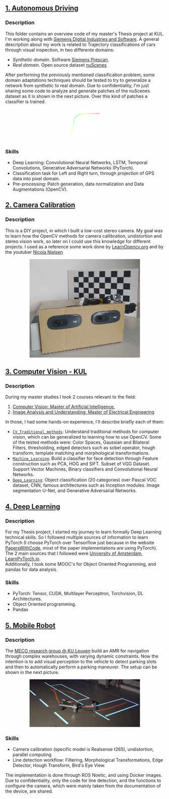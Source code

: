 ## [1. Autonomous Driving](https://github.com/aamatemanuel/Computer_Vision/tree/main/Autonomous%20Driving)
### Description
This folder contains an overview code of my master's Thesis project at KUL. I'm working along with [Siemens Digital Industries and Software](https://www.sw.siemens.com/en-US/). A general description about my work is related to Trajectory classifications of cars through visual inspection, in two differente domains: 
- _Synthetic domain_. Software [Siemens Prescan](https://plm.sw.siemens.com/en-US/simcenter/autonomous-vehicle-solutions/prescan/).
- _Real domain_. Open source dataset [nuScenes](https://www.nuscenes.org/)

After performing the previously mentioned classification problem, some domain adaptations techniques should be tested to try to generalize a network from synthetic to real domain. Due to confidentiality, I'm just sharing some code to analyze and generate patches of the nuScenes dataset as it is shown in the next picture. Over this kind of patches a classifier is trained.

<p align="center">
<img src="./Autonomous Driving/scene-0048.png" alt="drawing" width="100"/>
</p>  


### Skills
- Deep Learning: Convolutional Neural Networks, LSTM, Temporal Convolutions, Generative Adversarial Networks (PyTorch).
- Classification task for Left and Right turn, through projection of GPS data into pixel domain.
- Pre-processing: Patch generation, data normalization and Data Augmentations (OpenCV).

## [2. Camera Calibration](https://github.com/aamatemanuel/Computer_Vision/tree/main/Camera%20Calibration)
### Description
This is a DIY project, in which I built a low-cost stereo camera. My goal was to learn how the OpenCV methods for camera callibration, undistortion and stereo vision work, so later on I could use this knowledge for different projects. I used as a reference some work done by [LearnOpencv.org](https://learnopencv.com/depth-perception-using-stereo-camera-python-c/) and by the youtuber [Nicola Nielsen](https://www.youtube.com/watch?v=t3LOey68Xpg&ab_channel=NicolaiNielsen-ComputerVision%26AI)

<p align="center">
<img src="./Camera Calibration/Low_cost_stereo_camera.jpeg" alt="drawing" width="350"/>
</p>  

## [3. Computer Vision - KUL](https://github.com/aamatemanuel/Computer_Vision/tree/main/Computer%20Vision%20-%20KUL)
### Description
During my master studies I took 2 courses relevant to the field:
1. [Computer Vision: Master of Artificial Intelligence.](https://onderwijsaanbod.kuleuven.be/syllabi/e/H02A5AE.htm#activetab=doelstellingen_idm1894640)
2. [Image Analysis and Understanding: Master of Electrical Engineering](https://onderwijsaanbod.kuleuven.be/syllabi/e/H09J2AE.htm#activetab=doelstellingen_idm18554528)  

In those, I had some hands-on experience, I'll describe briefly each of them: 
- [`CV_Traditional_methods`](https://github.com/aamatemanuel/Computer_Vision/blob/main/Computer%20Vision/1_CV_Traditional_methods.py): Understand traditional methods for computer vision, which can be generalized to learning how to use OpenCV. Some of the tested methods were: Color Spaces, Gaussian and Bilateral Filters, thresholding, edged detectors such as sobel operator, hough transform, template matching and morphological transformations.
- [`Machine_Learning`](https://github.com/aamatemanuel/Computer_Vision/blob/main/Computer%20Vision/2_Machine_Learning.ipynb): Build a classifier for face detection through Feature construction such as PCA, HOG and SIFT. Subset of VGG Dataset. Support Vector Machines, Binary classifiers and Convolutional Neural Networks.
- [`Deep_Learning`](https://github.com/aamatemanuel/Computer_Vision/blob/main/Computer%20Vision/3_Deep_Learning.ipynb): Object classification (20 categories) over Pascal VOC dataset, CNN, famous architectures such as Inception modules. Image segmentation U-Net, and Generative Adversarial Networks. 

## [4. Deep Learning](https://github.com/aamatemanuel/Computer_Vision/tree/main/Deep%20Learning)
### Description
For my Thesis project, I started my journey to learn formally Deep Learning technical skills. So I followed multiple sources of information to learn PyTorch (I choose PyTorch over Tensorflow just because in the website [PapersWithCode](https://paperswithcode.com/trends), most of the paper implementations are using PyTorch). The 2 main sources that I followed were [University of Amsterdam](https://uvadlc-notebooks.readthedocs.io/en/latest/tutorial_notebooks/tutorial2/Introduction_to_PyTorch.html), [LearnPyTorch.io](https://www.learnpytorch.io/).  
Additionally, I took some MOOC's for Object Oriented Programming, and pandas for data analysis. 
### Skills
- PyTorch: Tensor, CUDA, Multilayer Perceptron, Torchvision, DL Architectures.
- Object Oriented programming.
- Pandas


## [5. Mobile Robot](https://github.com/aamatemanuel/Computer_Vision/tree/main/Mobile%20Robot)
### Description
The [MECO research group @ KU Leuven](https://www.mech.kuleuven.be/en/pma/research/meco) build an AMR for navigation through complex warehouses, with varying dynamic constraints. Now the intention is to add visual perception to the vehicle to detect parking slots and then to automatically perform a parking maneuver. The setup can be shown in the next picture.

<p align="center">
<img src="./Mobile Robot/AMR.png" alt="drawing" width="350"/>
</p>

### Skills
- Camera calibration (specific model is Realsense t265), undistortion, parallel computing
- Line detection workflow: Filtering, Morphological Transformations, Edge Detector, Hough Transform, Bird's Eye View.

The implementation is done through ROS Noetic, and using Docker images. Due to confidentiality, only the code for line detection, and the functions to configure the camera, which were mainly taken from the documentation of the device, are shared. 

